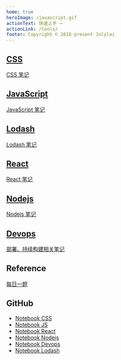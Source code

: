 ```yaml
---
home: true
heroImage: /javascript.gif
actionText: 快速上手 →
actionLink: /tools/
footer: Copyright © 2018-present Jolylai
---
```


<div class="features">
  <a class="feature" href='https://jolylai.github.io/notebook-css' target="_blank" rel="noopener noreferrer">
    <h2>CSS</h2>
    <p>CSS 笔记</p>
  </a>
  <a class="feature" href='https://jolylai.github.io/notebook-js' target="_blank" rel="noopener noreferrer">
    <h2>JavaScript</h2>
    <p>JavaScript 笔记</p>
  </a>
  <a class="feature" href='https://jolylai.github.io/notebook-lodash' target="_blank" rel="noopener noreferrer">
    <h2>Lodash</h2>
    <p>Lodash 笔记</p>
  </a>
  <a class="feature" href='https://jolylai.github.io/notebook-react' target="_blank" rel="noopener noreferrer">
    <h2>React</h2>
    <p>React 笔记</p>
  </a>
  <a class="feature" href='https://jolylai.github.io/notebook-nodejs' target="_blank" rel="noopener noreferrer">
    <h2>Nodejs</h2>
    <p>Nodejs 笔记</p>
  </a>
  <a class="feature" href='https://jolylai.github.io/notebook-devops' target="_blank" rel="noopener noreferrer">
    <h2>Devops</h2>
    <p>部署、持续构建相关笔记</p>
  </a>
</div>

## Reference

[每日一题](https://muyiy.cn/)

## GitHub

- [Notebook CSS](https://github.com/jolylai/notebook-css)
- [Notebook JS](https://github.com/jolylai/notebook-js)
- [Notebook React](https://github.com/jolylai/notebook-react)
- [Notebook Nodejs](https://github.com/jolylai/notebook-nodejs)
- [Notebook Devops](https://github.com/jolylai/notebook-devops)
- [Notebook Lodash](https://github.com/jolylai/notebook-lodash)

<!-- ## Roadmap

<img :src="$withBase('/frontend.png')" alt="foo"> -->
